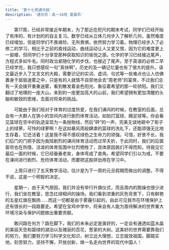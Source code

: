 ```yaml
---
title: '第十七周通讯稿'
description: '通讯员：高一16班 夏晨风'
---
```


　　第17周，已经非常接近年期末，为了那近在咫尺的期末考试，同学们已经开始了有序的、有计划的的自主复习。数学已经从立体几何步入了解析几何，虽然难度已经增加，但是同学们不畏艰险、无所畏惧，依然努力学习着。物理已经步入了必修二的学习，相比于之前的直线运动，曲线运动让人又爱又恨，因为它的难度更上一层楼，但同学们十分享受那种获取知识的愉悦之感。化学的学习已经接近尾声，方程式多如牛毛。同时政治紧随化学的步伐，也接近了尾声。至于英语的必修二早已经学完，我只想感叹一句“真快啊”。历史的及一辆记忆量也有了很大的提升。语文最近步入了文言文的大殿，需要识记的实词、虚词、句式等一些难点也让人仿佛置身于层层迷雾之中，只是有的人就情不自禁地会去“周老师”的宴席，不过我们总有一天会拨开重重迷雾，看到散发着金色阳光、象征着希望的那一轮骄阳。我们又翻过了地理的一座大山，来到的一座更加高大的山前，我们希望拥有更加清醒的头脑和敏锐的思维，去面对将来的挑战。

　　可能由于我们班对于体育的过度热爱，在我们课间的时候，在教室的后面，总会有一大群人在狭小的空间内进行剧烈体育活动，如拍打篮球、踢足球等。你会看见篮球在空中的轨迹呈现为一条抛物线，然后“砰”的一声，完美无误地砸中了柜子上的绿萝。可怜的绿萝啊！在这如暴风雨般肆虐的篮球的洗礼下，还能顽强无比地生存着，它还活着！这是我不得不感叹绿色之生命力的顽强。可惜，好景不长，我们后门的门把手因为我班剧烈的课间体育活动而过早夭折，于此同时，我们的后窗窗帘也在热情、活泼的体育氛围中壮烈牺牲了，具体原因我们不得而知，待我见它最后一面的时候，它已经垂垂老矣，身体弯成了直角。希望同学们引以为戒，不要在课间进行剧烈、危险体育活动，而要把这股拼劲用在学习中。

　　上周只进行了五天教学活动，估计是为下一周的元旦假期而做出的调整。不得不说，这是一个明智的决定。

　　星期一，由于天气原因，我们并没有举行升旗仪式，而且周内的跑操也很少进行，我们坐在教室，思念红绿相间的操场，我们看到浓重的灰色背景下，只有鲜艳的五星红旗在飘扬……而这一切都是由于雾霾引起的，由此可见我市在环境保护上还有很长的一段路要走。希望在宝鸡中学中，将来会有人能为亟待解决的世界重大环境污染与保护问题做出重要贡献。

　　敢问路在何方？路在脚下。我们的未来必定是美好的，一定会有通透如蓝水晶的美丽天空和碧绿的湖泊以及瑰丽的百花，葱翠的大树。这美好的世界需要靠我们的努力，我们要努力学习科学文化知识，树立远大理想，立志报效祖国，脚踏实地，刻苦努力，坚持不懈，开放创新，做一名走向世界的现代中国人！
